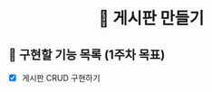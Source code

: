 <p align="middle" >  
</p>
<h1 align="middle">🎯 게시판 만들기</h1>

## 📝 구현할 기능 목록 (1주차 목표)
    
- [X] 게시판 CRUD 구현하기
